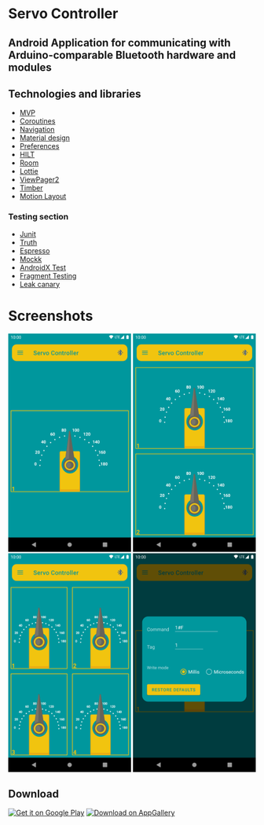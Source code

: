# Servo Controller

## Android Application for communicating with Arduino-comparable Bluetooth hardware and modules

## Technologies and libraries

- [MVP](https://www.raywenderlich.com/7026-getting-started-with-mvp-model-view-presenter-on-android)
- [Coroutines](https://developer.android.com/kotlin/coroutines)
- [Navigation](https://developer.android.com/guide/navigation)
- [Material design](https://material.io/develop/android)
- [Preferences](https://developer.android.com/guide/topics/ui/settings)
- [HILT](https://developer.android.com/training/dependency-injection/hilt-android)
- [Room](https://developer.android.com/training/data-storage/room)
- [Lottie](https://github.com/airbnb/lottie-android)
- [ViewPager2](https://developer.android.com/jetpack/androidx/releases/viewpager2)
- [Timber](https://github.com/JakeWharton/timber)
- [Motion Layout](https://developer.android.com/training/constraint-layout/motionlayout)

### Testing section

- [Junit](https://developer.android.com/training/testing/unit-testing/local-unit-tests)
- [Truth](https://truth.dev)
- [Espresso](https://developer.android.com/training/testing/espresso)
- [Mockk](https://mockk.io)
- [AndroidX Test](https://developer.android.com/training/testing/set-up-project)
- [Fragment Testing](https://developer.android.com/training/basics/fragments/testing)
- [Leak canary](https://square.github.io/leakcanary/)

# Screenshots

<img src=".github/screenshots/main_screen.png" width="250"/>
<img src=".github/screenshots/main_screen_double_servo.png" width="250"/>

<img src=".github/screenshots/main_screen_quad_servo.png" width="250"/>
<img src=".github/screenshots/main_screen_dialog_window.png" width="250"/>

## Download

<a href="todo"><img src="https://play.google.com/intl/en_us/badges/static/images/badges/en_badge_web_generic.png" target="_blank" alt="Get it on Google Play" height="80"></a>
<a href="todo"><img src="https://huaweimobileservices.com/wp-content/uploads/2019/12/AppGallery_DownlaodBadge_ENG.png" target="_blank" alt="Download on AppGallery" height="80"></a>
